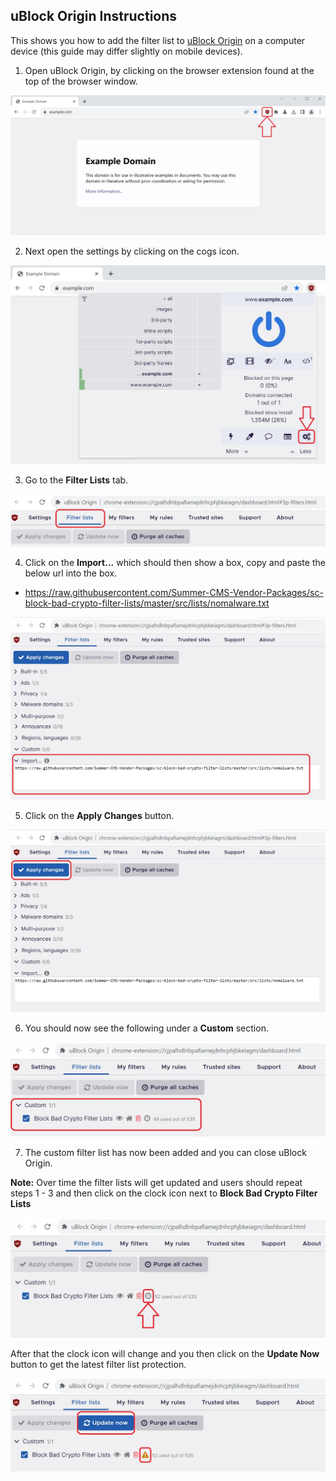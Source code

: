 ## uBlock Origin Instructions

This shows you how to add the filter list to [uBlock Origin](https://ublockorigin.com/) on a computer device (this guide may differ slightly on mobile devices).

1. Open uBlock Origin, by clicking on the browser extension found at the top of the browser window.

<p align="center"><img src="https://github.com/Summer-CMS-Vendor-Packages/sc-block-bad-crypto-filter-lists/blob/master/assets/images/ublock/1.jpg" /></p>

2. Next open the settings by clicking on the cogs icon.

<p align="center"><img src="https://github.com/Summer-CMS-Vendor-Packages/sc-block-bad-crypto-filter-lists/blob/master/assets/images/ublock/2.jpg" /></p>

3. Go to the **Filter Lists** tab.

<p align="center"><img src="https://github.com/Summer-CMS-Vendor-Packages/sc-block-bad-crypto-filter-lists/blob/master/assets/images/ublock/3.jpg" /></p>

4. Click on the **Import...** which should then show a box, copy and paste the below url into the box.

- https://raw.githubusercontent.com/Summer-CMS-Vendor-Packages/sc-block-bad-crypto-filter-lists/master/src/lists/nomalware.txt

<p align="center"><img src="https://github.com/Summer-CMS-Vendor-Packages/sc-block-bad-crypto-filter-lists/blob/master/assets/images/ublock/4.jpg" /></p>

5. Click on the **Apply Changes** button.

<p align="center"><img src="https://github.com/Summer-CMS-Vendor-Packages/sc-block-bad-crypto-filter-lists/blob/master/assets/images/ublock/5.jpg" /></p>

6. You should now see the following under a **Custom** section.

<p align="center"><img src="https://github.com/Summer-CMS-Vendor-Packages/sc-block-bad-crypto-filter-lists/blob/master/assets/images/ublock/6.jpg" /></p>

7. The custom filter list has now been added and you can close uBlock Origin.

**Note:** Over time the filter lists will get updated and users should repeat steps 1 - 3 and then click on the clock icon next to **Block Bad Crypto Filter Lists**

<p align="center"><img src="https://github.com/Summer-CMS-Vendor-Packages/sc-block-bad-crypto-filter-lists/blob/master/assets/images/ublock/7.jpg" /></p>

After that the clock icon will change and you then click on the **Update Now** button to get the latest filter list protection.

<p align="center"><img src="https://github.com/Summer-CMS-Vendor-Packages/sc-block-bad-crypto-filter-lists/blob/master/assets/images/ublock/8.jpg" /></p>
